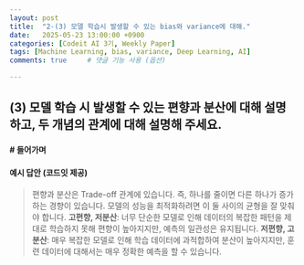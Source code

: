 ```yaml
---
layout: post
title:  "2-(3) 모델 학습시 발생할 수 있는 bias와 variance에 대해."
date:   2025-05-23 13:00:00 +0900
categories: [Codeit AI 3기, Weekly Paper]
tags: [Machine Learning, bias, variance, Deep Learning, AI]
comments: true     # 댓글 기능 사용 (옵션)

---
```


## (3) 모델 학습 시 발생할 수 있는 편향과 분산에 대해 설명하고, 두 개념의 관계에 대해 설명해 주세요.

#### # 들어가며


#### 예시 답안 (코드잇 제공)
> 편향과 분산은 Trade-off 관계에 있습니다. 즉, 하나를 줄이면 다른 하나가 증가하는 경향이 있습니다. 모델의 성능을 최적화하려면 이 둘 사이의 균형을 잘 맞춰야 합니다. 
**고편향, 저분산**: 너무 단순한 모델로 인해 데이터의 복잡한 패턴을 제대로 학습하지 못해 편향이 높아지지만, 예측의 일관성은 유지됩니다.
**저편향, 고분산**: 매우 복잡한 모델로 인해 학습 데이터에 과적합하여 분산이 높아지지만, 훈련 데이터에 대해서는 매우 정확한 예측을 할 수 있습니다.